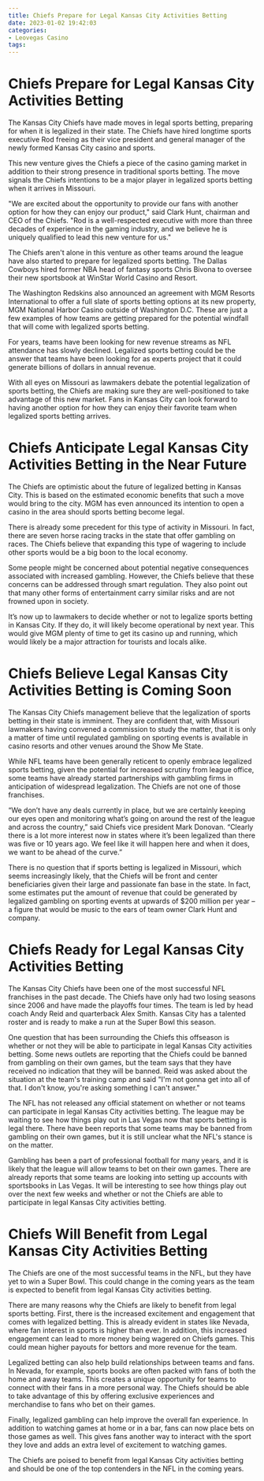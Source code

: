 ```yaml
---
title: Chiefs Prepare for Legal Kansas City Activities Betting
date: 2023-01-02 19:42:03
categories:
- Leovegas Casino
tags:
---
```



#  Chiefs Prepare for Legal Kansas City Activities Betting

The Kansas City Chiefs have made moves in legal sports betting, preparing for when it is legalized in their state. The Chiefs have hired longtime sports executive Rod freeing as their vice president and general manager of the newly formed Kansas City casino and sports.

This new venture gives the Chiefs a piece of the casino gaming market in addition to their strong presence in traditional sports betting. The move signals the Chiefs intentions to be a major player in legalized sports betting when it arrives in Missouri.

"We are excited about the opportunity to provide our fans with another option for how they can enjoy our product," said Clark Hunt, chairman and CEO of the Chiefs. "Rod is a well-respected executive with more than three decades of experience in the gaming industry, and we believe he is uniquely qualified to lead this new venture for us."

The Chiefs aren't alone in this venture as other teams around the league have also started to prepare for legalized sports betting. The Dallas Cowboys hired former NBA head of fantasy sports Chris Bivona to oversee their new sportsbook at WinStar World Casino and Resort.

The Washington Redskins also announced an agreement with MGM Resorts International to offer a full slate of sports betting options at its new property, MGM National Harbor Casino outside of Washington D.C. These are just a few examples of how teams are getting prepared for the potential windfall that will come with legalized sports betting.

For years, teams have been looking for new revenue streams as NFL attendance has slowly declined. Legalized sports betting could be the answer that teams have been looking for as experts project that it could generate billions of dollars in annual revenue.

With all eyes on Missouri as lawmakers debate the potential legalization of sports betting, the Chiefs are making sure they are well-positioned to take advantage of this new market. Fans in Kansas City can look forward to having another option for how they can enjoy their favorite team when legalized sports betting arrives.

#  Chiefs Anticipate Legal Kansas City Activities Betting in the Near Future

The Chiefs are optimistic about the future of legalized betting in Kansas City. This is based on the estimated economic benefits that such a move would bring to the city. MGM has even announced its intention to open a casino in the area should sports betting become legal.

There is already some precedent for this type of activity in Missouri. In fact, there are seven horse racing tracks in the state that offer gambling on races. The Chiefs believe that expanding this type of wagering to include other sports would be a big boon to the local economy.

Some people might be concerned about potential negative consequences associated with increased gambling. However, the Chiefs believe that these concerns can be addressed through smart regulation. They also point out that many other forms of entertainment carry similar risks and are not frowned upon in society.

It’s now up to lawmakers to decide whether or not to legalize sports betting in Kansas City. If they do, it will likely become operational by next year. This would give MGM plenty of time to get its casino up and running, which would likely be a major attraction for tourists and locals alike.

#  Chiefs Believe Legal Kansas City Activities Betting is Coming Soon

The Kansas City Chiefs management believe that the legalization of sports betting in their state is imminent. They are confident that, with Missouri lawmakers having convened a commission to study the matter, that it is only a matter of time until regulated gambling on sporting events is available in casino resorts and other venues around the Show Me State.

While NFL teams have been generally reticent to openly embrace legalized sports betting, given the potential for increased scrutiny from league office, some teams have already started partnerships with gambling firms in anticipation of widespread legalization. The Chiefs are not one of those franchises.

“We don’t have any deals currently in place, but we are certainly keeping our eyes open and monitoring what’s going on around the rest of the league and across the country,” said Chiefs vice president Mark Donovan. “Clearly there is a lot more interest now in states where it’s been legalized than there was five or 10 years ago. We feel like it will happen here and when it does, we want to be ahead of the curve.”

There is no question that if sports betting is legalized in Missouri, which seems increasingly likely, that the Chiefs will be front and center beneficiaries given their large and passionate fan base in the state. In fact, some estimates put the amount of revenue that could be generated by legalized gambling on sporting events at upwards of $200 million per year – a figure that would be music to the ears of team owner Clark Hunt and company.

#  Chiefs Ready for Legal Kansas City Activities Betting

The Kansas City Chiefs have been one of the most successful NFL franchises in the past decade. The Chiefs have only had two losing seasons since 2006 and have made the playoffs four times. The team is led by head coach Andy Reid and quarterback Alex Smith. Kansas City has a talented roster and is ready to make a run at the Super Bowl this season.

One question that has been surrounding the Chiefs this offseason is whether or not they will be able to participate in legal Kansas City activities betting. Some news outlets are reporting that the Chiefs could be banned from gambling on their own games, but the team says that they have received no indication that they will be banned. Reid was asked about the situation at the team's training camp and said "I'm not gonna get into all of that. I don't know, you're asking something I can't answer."

The NFL has not released any official statement on whether or not teams can participate in legal Kansas City activities betting. The league may be waiting to see how things play out in Las Vegas now that sports betting is legal there. There have been reports that some teams may be banned from gambling on their own games, but it is still unclear what the NFL's stance is on the matter.

Gambling has been a part of professional football for many years, and it is likely that the league will allow teams to bet on their own games. There are already reports that some teams are looking into setting up accounts with sportsbooks in Las Vegas. It will be interesting to see how things play out over the next few weeks and whether or not the Chiefs are able to participate in legal Kansas City activities betting.

#  Chiefs Will Benefit from Legal Kansas City Activities Betting

The Chiefs are one of the most successful teams in the NFL, but they have yet to win a Super Bowl. This could change in the coming years as the team is expected to benefit from legal Kansas City activities betting.

There are many reasons why the Chiefs are likely to benefit from legal sports betting. First, there is the increased excitement and engagement that comes with legalized betting. This is already evident in states like Nevada, where fan interest in sports is higher than ever. In addition, this increased engagement can lead to more money being wagered on Chiefs games. This could mean higher payouts for bettors and more revenue for the team.

Legalized betting can also help build relationships between teams and fans. In Nevada, for example, sports books are often packed with fans of both the home and away teams. This creates a unique opportunity for teams to connect with their fans in a more personal way. The Chiefs should be able to take advantage of this by offering exclusive experiences and merchandise to fans who bet on their games.

Finally, legalized gambling can help improve the overall fan experience. In addition to watching games at home or in a bar, fans can now place bets on those games as well. This gives fans another way to interact with the sport they love and adds an extra level of excitement to watching games.

The Chiefs are poised to benefit from legal Kansas City activities betting and should be one of the top contenders in the NFL in the coming years.